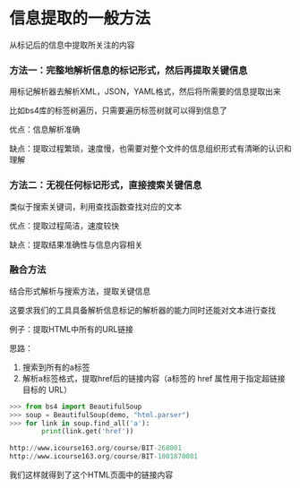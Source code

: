# 信息提取的一般方法

从标记后的信息中提取所关注的内容

### 方法一：完整地解析信息的标记形式，然后再提取关键信息

用标记解析器去解析XML，JSON，YAML格式，然后将所需要的信息提取出来

比如bs4库的标签树遍历，只需要遍历标签树就可以得到信息了

优点：信息解析准确

缺点：提取过程繁琐，速度慢，也需要对整个文件的信息组织形式有清晰的认识和理解



### 方法二：无视任何标记形式，直接搜索关键信息

类似于搜索关键词，利用查找函数查找对应的文本

优点：提取过程简洁，速度较快

缺点：提取结果准确性与信息内容相关



### 融合方法

结合形式解析与搜索方法，提取关键信息

这要求我们的工具具备解析信息标记的解析器的能力同时还能对文本进行查找



例子：提取HTML中所有的URL链接

思路：

1. 搜索到所有的a标签
2. 解析a标签格式，提取href后的链接内容（a标签的 href 属性用于指定超链接目标的 URL）

```python
>>> from bs4 import BeautifulSoup
>>> soup = BeautifulSoup(demo, "html.parser")
>>> for link in soup.find_all('a'):
    	print(link.get('href'))
        
http://www.icourse163.org/course/BIT-268001
http://www.icourse163.org/course/BIT-1001870001
```

我们这样就得到了这个HTML页面中的链接内容

